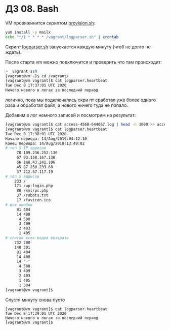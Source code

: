 # ДЗ 08. Bash

VM провижинится скриптом [provision.sh](provision.sh):

```sh
yum install -y mailx
echo "*/1 * * * * /vagrant/logparser.sh" | crontab
```

Скрипт [logparser.sh](logparser.sh) запускается каждую минуту (чтоб не долго не ждать).

После старта vm можно подключится и проверить что там происходит:

```sh
>  vagrant ssh
[vagrant@vm ~]$ cd /vagrant/
[vagrant@vm vagrant]$ cat logparser.heartbeat
Tue Dec 8 17:37:01 UTC 2020
Ничего нового в логах за последний период
```
логично, пока мы подключались скри пт сработал уже более одного раза и обработал файл, а нового ничего туда не попало.<br>


Добавим в лог немного записей и посмотрим на результат: 
```sh
[vagrant@vm vagrant]$ cat access-4560-644067.log | head -n 1000 >> access-4560-644067.log
[vagrant@vm vagrant]$ cat logparser.heartbeat
Tue Dec 8 17:38:01 UTC 2020
Начало периода: 14/Aug/2019:04:12:10
Конец периода: 14/Aug/2019:13:49:02
# топ 5 IP адресов
     78 109.236.252.130
     67 93.158.167.130
     66 188.43.241.106
     45 87.250.233.68
     37 212.57.117.19
# топ 5 адресов
    233 /
    171 /wp-login.php
     80 /xmlrpc.php
     37 /robots.txt
     17 /favicon.ico
# все ошибки
     81 404
     14 400
      4 500
      3 499
      2 403
      1 405
# список всех кодов возврата
    732 200
    148 301
     81 404
     14 400
     14 "-"
      4 500
      3 499
      2 403
      1 405
      1 304
[vagrant@vm vagrant]$
```

Спустя минуту снова пусто 
```
[vagrant@vm vagrant]$ cat logparser.heartbeat
Tue Dec 8 17:39:01 UTC 2020
Ничего нового в логах за последний период
[vagrant@vm vagrant]$
```

